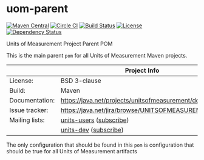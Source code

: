 uom-parent
=========================
[![Maven Central](https://maven-badges.herokuapp.com/maven-central/tec.uom/uom-parent/badge.svg)](https://maven-badges.herokuapp.com/maven-central/tec.uom/uom-parent)
[![Circle CI](https://circleci.com/gh/unitsofmeasurement/uom-parent.svg?style=svg)](https://circleci.com/gh/unitsofmeasurement/uom-parent) 
[![Build Status](https://drone.io/github.com/unitsofmeasurement/uom-parent/status.png)](https://drone.io/github.com/unitsofmeasurement/uom-parent/latest)
[![License](http://img.shields.io/badge/license-BSD3-blue.svg?style=flat-square)](http://opensource.org/licenses/BSD-3-Clause)
[![Dependency Status](https://www.versioneye.com/user/projects/57711d32671894004fedd52b/badge.svg?style=flat-square)](https://www.versioneye.com/user/projects/57711d32671894004fedd52b)

Units of Measurement Project Parent POM

This is the main parent `pom` for all Units of Measurement Maven projects.

|                 | Project Info  |
| --------------- | ------------- |
| License:        | BSD 3-clause  |
| Build:          | Maven  |
| Documentation:  | https://java.net/projects/unitsofmeasurement/downloads  |
| Issue tracker:  | https://java.net/jira/browse/UNITSOFMEASUREMENT  |
| Mailing lists:  | [units-users](http://groups.google.com/group/units-users/) ([subscribe](http://groups.google.com/group/units-users/subscribe))  |
|                 | [units-dev](http://groups.google.com/group/units-dev/) ([subscribe](http://groups.google.com/group/units-dev/subscribe))  |

The only configuration that should be found in this  `pom` is configuration that should be true for all Units of Measurement artifacts
